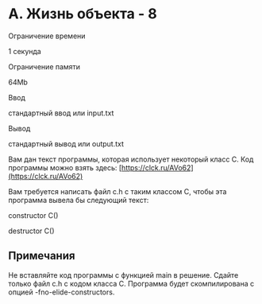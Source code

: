 A. Жизнь объекта - 8
====================

Ограничение времени

1 секунда

Ограничение памяти

64Mb

Ввод

стандартный ввод или input.txt

Вывод

стандартный вывод или output.txt

Вам дан текст программы, которая использует некоторый класс C. Код программы можно взять здесь: [https://clck.ru/AVo62](https://clck.ru/AVo62)

Вам требуется написать файл c.h с таким классом C, чтобы эта программа вывела бы следующий текст:

constructor C()

destructor C()

Примечания
----------

Не вставляйте код программы с функцией main в решение. Сдайте только файл c.h с кодом класса C. Программа будет скомпилирована с опцией -fno-elide-constructors.